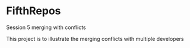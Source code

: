 # FifthRepos
Session 5 merging with conflicts

This project is to illustrate the merging conflicts with multiple developers
